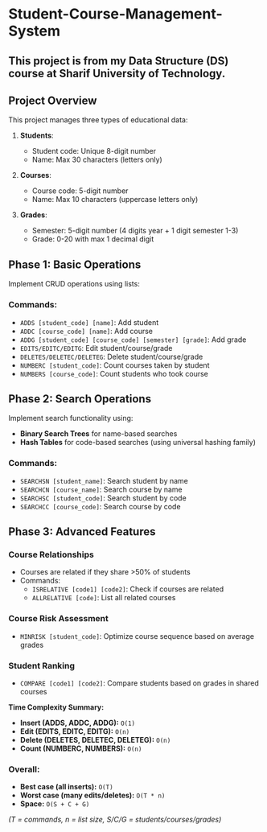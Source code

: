 # Student-Course-Management-System
## This project is from my Data Structure (DS) course at Sharif University of Technology.


## Project Overview
This project manages three types of educational data:

1. **Students**:
   - Student code: Unique 8-digit number
   - Name: Max 30 characters (letters only)

2. **Courses**:
   - Course code: 5-digit number
   - Name: Max 10 characters (uppercase letters only)

3. **Grades**:
   - Semester: 5-digit number (4 digits year + 1 digit semester 1-3)
   - Grade: 0-20 with max 1 decimal digit

## Phase 1: Basic Operations
Implement CRUD operations using lists:

### Commands:
- `ADDS [student_code] [name]`: Add student
- `ADDC [course_code] [name]`: Add course
- `ADDG [student_code] [course_code] [semester] [grade]`: Add grade
- `EDITS/EDITC/EDITG`: Edit student/course/grade
- `DELETES/DELETEC/DELETEG`: Delete student/course/grade
- `NUMBERC [student_code]`: Count courses taken by student
- `NUMBERS [course_code]`: Count students who took course

## Phase 2: Search Operations
Implement search functionality using:

- **Binary Search Trees** for name-based searches
- **Hash Tables** for code-based searches (using universal hashing family)

### Commands:
- `SEARCHSN [student_name]`: Search student by name
- `SEARCHCN [course_name]`: Search course by name
- `SEARCHSC [student_code]`: Search student by code
- `SEARCHCC [course_code]`: Search course by code

## Phase 3: Advanced Features

### Course Relationships
- Courses are related if they share >50% of students
- Commands:
  - `ISRELATIVE [code1] [code2]`: Check if courses are related
  - `ALLRELATIVE [code]`: List all related courses

### Course Risk Assessment
- `MINRISK [student_code]`: Optimize course sequence based on average grades

### Student Ranking
- `COMPARE [code1] [code2]`: Compare students based on grades in shared courses

**Time Complexity Summary:**  

- **Insert (ADDS, ADDC, ADDG):** `O(1)`  
- **Edit (EDITS, EDITC, EDITG):** `O(n)`  
- **Delete (DELETES, DELETEC, DELETEG):** `O(n)`  
- **Count (NUMBERC, NUMBERS):** `O(n)`  

### **Overall:**  
- **Best case (all inserts):** `O(T)`  
- **Worst case (many edits/deletes):** `O(T * n)`  
- **Space:** `O(S + C + G)`  

*(T = commands, n = list size, S/C/G = students/courses/grades)*


